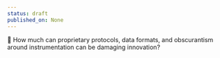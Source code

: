 ```yaml
---
status: draft
published_on: None
---
```

🔏 How much can proprietary protocols, data formats, and obscurantism around instrumentation can be damaging innovation? 